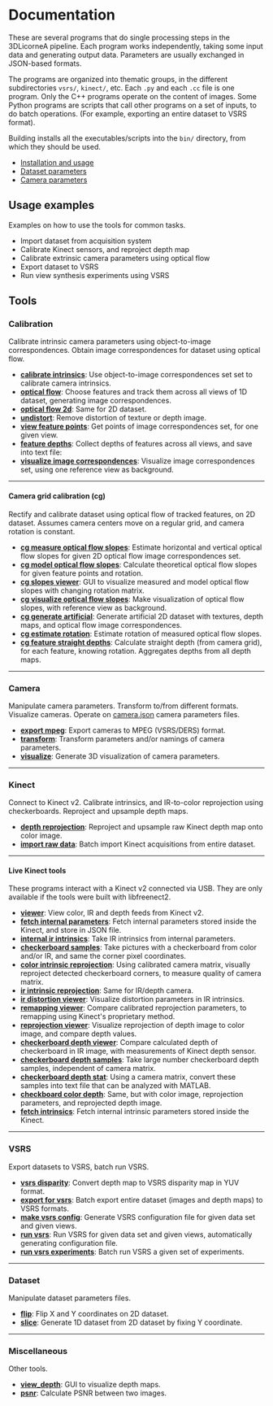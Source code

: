 # Documentation

These are several programs that do single processing steps in the 3DLicorneA pipeline. Each program works independently, taking some input data and generating output data. Parameters are usually exchanged in JSON-based formats.

The programs are organized into thematic groups, in the different subdirectories `vsrs/`, `kinect/`, etc. Each `.py` and each `.cc` file is one program. Only the C++ programs operate on the content of images. Some Python programs are scripts that call other programs on a set of inputs, to do batch operations. (For example, exporting an entire dataset to VSRS format).

Building installs all the executables/scripts into the `bin/` directory, from which they should be used.

- [Installation and usage](installation.html)
- [Dataset parameters](dataset.html)
- [Camera parameters](camera.html)


## Usage examples
Examples on how to use the tools for common tasks.

- Import dataset from acquisition system
- Calibrate Kinect sensors, and reproject depth map
- Calibrate extrinsic camera parameters using optical flow
- Export dataset to VSRS
- Run view synthesis experiments using VSRS

## Tools

### Calibration
Calibrate intrinsic camera parameters using object-to-image correspondences. Obtain image correspondences for dataset using optical flow.

- [**calibrate intrinsics**](tools/calibration/calibrate_intrinsics.html): Use object-to-image correspondences set set to calibrate camera intrinsics.
- [**optical flow**](tools/calibration/optical_flow.html): Choose features and track them across all views of 1D dataset, generating image correspondences.
- [**optical flow 2d**](tools/calibration/optical_flow_2d.html): Same for 2D dataset.
- [**undistort**](tools/calibration/undistort.html): Remove distortion of texture or depth image.
- [**view feature points**](tools/calibration/view_feature_points.html): Get points of image correspondences set, for one given view.
- [**feature depths**](tools/calibration/feature_depths.html): Collect depths of features across all views, and save into text file:
- [**visualize image correspondences**](tools/calibration/visualize_image_correspondences.html): Visualize image correspondences set, using one reference view as background.

---

#### Camera grid calibration (cg)

Rectify and calibrate dataset using optical flow of tracked features, on 2D dataset. Assumes camera centers move on a regular grid, and camera rotation is constant.

- [**cg measure optical flow slopes**](tools/calibration/cg_measure_optical_flow_slopes.html): Estimate horizontal and vertical optical flow slopes for given 2D optical flow image correspondences set.
- [**cg model optical flow slopes**](tools/calibration/cg_model_optical_flow_slopes.html): Calculate theoretical optical flow slopes for given feature points and rotation.
- [**cg slopes viewer**](tools/calibration/cg_slopes_viewer.html): GUI to visualize measured and model optical flow slopes with changing rotation matrix.
- [**cg visualize optical flow slopes**](tools/calibration/cg_visualize_optical_flow_slopes.html): Make visualization of optical flow slopes, with reference view as background.
- [**cg generate artificial**](tools/calibration/cg_generate_artificial.html): Generate artificial 2D dataset with textures, depth maps, and optical flow image correspondences.
- [**cg estimate rotation**](tools/calibration/cg_estimate_rotation.html): Estimate rotation of measured optical flow slopes.
- [**cg feature straight depths**](tools/calibration/cg_feature_straight_depths.html): Calculate straight depth (from camera grid), for each feature, knowing rotation. Aggregates depths from all depth maps.  

---

### Camera
Manipulate camera parameters. Transform to/from different formats. Visualize cameras.
Operate on [camera.json](camera.html) camera parameters files.

- [**export mpeg**](tools/camera/export_mpeg.html): Export cameras to MPEG (VSRS/DERS) format.
- [**transform**](tools/camera/transform.html): Transform parameters and/or namings of camera parameters.
- [**visualize**](tools/camera/visualize.html): Generate 3D visualization of camera parameters.

---

### Kinect
Connect to Kinect v2. Calibrate intrinsics, and IR-to-color reprojection using checkerboards. Reproject and upsample depth maps.

- [**depth reprojection**](tools/kinect/depth_reprojection.html): Reproject and upsample raw Kinect depth map onto color image.
- [**import raw data**](tools/kinect/import_raw_data.html): Batch import Kinect acquisitions from entire dataset.

---

#### Live Kinect tools

These programs interact with a Kinect v2 connected via USB. They are only available if the tools were built with libfreenect2.

- [**viewer**](tools/kinect/viewer.html): View color, IR and depth feeds from Kinect v2.
- [**fetch internal parameters**](tools/kinect/fetch_internal_parameters): Fetch internal parameters stored inside the Kinect, and store in JSON file.
- [**internal ir intrinsics**](tools/kinect/internal_ir_intrinsics.html): Take IR intrinsics from internal parameters.
- [**checkerboard samples**](tools/kinect/checkerboard_samples.html): Take pictures with a checkerboard from color and/or IR, and same the corner pixel coordinates.
- [**color intrinsic reprojection**](tools/kinect/color_intrinsic_reprojection.html): Using calibrated camera matrix, visually reproject detected checkerboard corners, to measure quality of camera matrix.
- [**ir intrinsic reprojection**](tools/kinect/ir_intrinsic_reprojection.html): Same for IR/depth camera.
- [**ir distortion viewer**](tools/kinect/ir_distortion_viewer.html): Visualize distortion parameters in IR intrinsics.
- [**remapping viewer**](tools/kinect/remapping_viewer.html): Compare calibrated reprojection parameters, to remapping using Kinect's proprietary method.
- [**reprojection viewer**](tools/kinect/reprojection_viewer.html): Visualize reprojection of depth image to color image, and compare depth values.
- [**checkerboard depth viewer**](tools/kinect/checkerboard_depth_viewer.html): Compare calculated depth of checkerboard in IR image, with measurements of Kinect depth sensor.
- [**checkerboard depth samples**](tools/kinect/checkerboard_depth_samples.html): Take large number checkerboard depth samples, independent of camera matrix.
- [**checkerboard depth stat**](tools/kinect/checkerboard_depth_stat.html): Using a camera matrix, convert these samples into text file that can be analyzed with MATLAB.
- [**checkboard color depth**](tools/kinect/checkboard_color_depth.html): Same, but with color image, reprojection parameters, and reprojected depth image.
- [**fetch intrinsics**](tools/kinect/fetch_intrinsics.html): Fetch internal intrinsic parameters stored inside the Kinect.

---

### VSRS
Export datasets to VSRS, batch run VSRS.

- [**vsrs disparity**](tools/vsrs/vsrs_disparity.html): Convert depth map to VSRS disparity map in YUV format.
- [**export for vsrs**](tools/vsrs/export_for_vsrs.html): Batch export entire dataset (images and depth maps) to VSRS formats.
- [**make vsrs config**](tools/vsrs/make_vsrs_config.html): Generate VSRS configuration file for given data set and given views.
- [**run vsrs**](tools/vsrs/run_vsrs.html): Run VSRS for given data set and given views, automatically generating configuration file.
- [**run vsrs experiments**](tools/vsrs/run_vsrs_experiments.html): Batch run VSRS a given set of experiments.

---

### Dataset
Manipulate dataset parameters files.

- [**flip**](tools/dataset/flip.html): Flip X and Y coordinates on 2D dataset.
- [**slice**](tools/dataset/slice.html): Generate 1D dataset from 2D dataset by fixing Y coordinate.

---

### Miscellaneous
Other tools.

- [**view_depth**](tools/misc/view_depth.html): GUI to visualize depth maps.
- [**psnr**](tools/misc/psnr.html): Calculate PSNR between two images.

